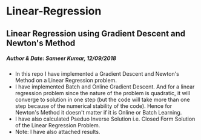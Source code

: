 # Linear-Regression
## Linear Regression using Gradient Descent and Newton's Method
##### Author & Date: Sameer Kumar, 12/09/2018
- In this repo I have implemented a Gradient Descent and Newton's Method on a Linear Regression problem.
- I have implemented Batch and Online Gradient Descent. And for a linear regression problem since the nature of the problem is quadratic, it will converge to solution in one step (but the code will take more than one step because of the numerical stability of the code). Hence for Newton's Method it doesn't matter if it is Online or Batch Learning.
- I have also calculated Pseduo Inverse Solution i.e. Closed Form Solution of the Linear Regression Problem.
- Note: I have also attached results.
